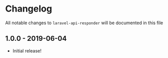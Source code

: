 # Changelog

All notable changes to `laravel-api-responder` will be documented in this file

## 1.0.0 - 2019-06-04

- Initial release!
